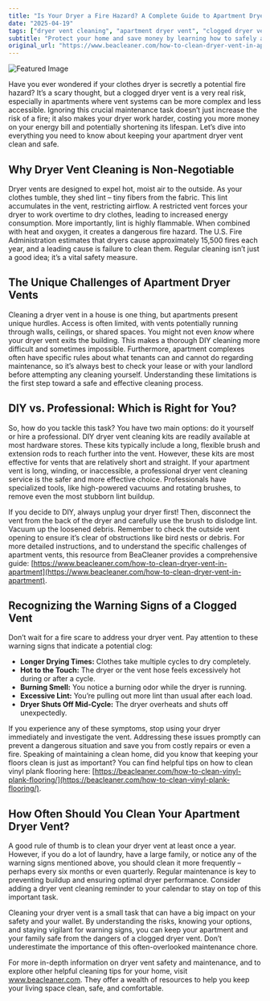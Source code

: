 ```yaml
---
title: "Is Your Dryer a Fire Hazard? A Complete Guide to Apartment Dryer Vent Cleaning"
date: "2025-04-19"
tags: ["dryer vent cleaning", "apartment dryer vent", "clogged dryer vent", "dryer safety", "lint removal", "dryer maintenance", "fire prevention"]
subtitle: "Protect your home and save money by learning how to safely and effectively clean your dryer vent, even in a rental."
original_url: "https://www.beacleaner.com/how-to-clean-dryer-vent-in-apartment"
---
```




![Featured Image](https://res.cloudinary.com/dnm0udlvz/image/upload/v1745051037/article_image_66_tryymz.jpg)

Have you ever wondered if your clothes dryer is secretly a potential fire hazard? It’s a scary thought, but a clogged dryer vent is a very real risk, especially in apartments where vent systems can be more complex and less accessible. Ignoring this crucial maintenance task doesn’t just increase the risk of a fire; it also makes your dryer work harder, costing you more money on your energy bill and potentially shortening its lifespan. Let’s dive into everything you need to know about keeping your apartment dryer vent clean and safe.

## Why Dryer Vent Cleaning is Non-Negotiable

Dryer vents are designed to expel hot, moist air to the outside. As your clothes tumble, they shed lint – tiny fibers from the fabric. This lint accumulates in the vent, restricting airflow. A restricted vent forces your dryer to work overtime to dry clothes, leading to increased energy consumption. More importantly, lint is highly flammable. When combined with heat and oxygen, it creates a dangerous fire hazard. The U.S. Fire Administration estimates that dryers cause approximately 15,500 fires each year, and a leading cause is failure to clean them. Regular cleaning isn’t just a good idea; it’s a vital safety measure. 

## The Unique Challenges of Apartment Dryer Vents

Cleaning a dryer vent in a house is one thing, but apartments present unique hurdles. Access is often limited, with vents potentially running through walls, ceilings, or shared spaces. You might not even *know* where your dryer vent exits the building. This makes a thorough DIY cleaning more difficult and sometimes impossible.  Furthermore, apartment complexes often have specific rules about what tenants can and cannot do regarding maintenance, so it’s always best to check your lease or with your landlord before attempting any cleaning yourself.  Understanding these limitations is the first step toward a safe and effective cleaning process.

## DIY vs. Professional: Which is Right for You?

So, how do you tackle this task? You have two main options: do it yourself or hire a professional. DIY dryer vent cleaning kits are readily available at most hardware stores. These kits typically include a long, flexible brush and extension rods to reach further into the vent. However, these kits are most effective for vents that are relatively short and straight. If your apartment vent is long, winding, or inaccessible, a professional dryer vent cleaning service is the safer and more effective choice.  Professionals have specialized tools, like high-powered vacuums and rotating brushes, to remove even the most stubborn lint buildup. 

If you decide to DIY, always unplug your dryer first! Then, disconnect the vent from the back of the dryer and carefully use the brush to dislodge lint. Vacuum up the loosened debris.  Remember to check the outside vent opening to ensure it’s clear of obstructions like bird nests or debris.  For more detailed instructions, and to understand the specific challenges of apartment vents, this resource from BeaCleaner provides a comprehensive guide: [https://www.beacleaner.com/how-to-clean-dryer-vent-in-apartment](https://www.beacleaner.com/how-to-clean-dryer-vent-in-apartment).

## Recognizing the Warning Signs of a Clogged Vent

Don’t wait for a fire scare to address your dryer vent. Pay attention to these warning signs that indicate a potential clog:

*   **Longer Drying Times:** Clothes take multiple cycles to dry completely.
*   **Hot to the Touch:** The dryer or the vent hose feels excessively hot during or after a cycle.
*   **Burning Smell:** You notice a burning odor while the dryer is running.
*   **Excessive Lint:** You’re pulling out more lint than usual after each load.
*   **Dryer Shuts Off Mid-Cycle:** The dryer overheats and shuts off unexpectedly.

If you experience any of these symptoms, stop using your dryer immediately and investigate the vent.  Addressing these issues promptly can prevent a dangerous situation and save you from costly repairs or even a fire.  Speaking of maintaining a clean home, did you know that keeping your floors clean is just as important?  You can find helpful tips on how to clean vinyl plank flooring here: [https://beacleaner.com/how-to-clean-vinyl-plank-flooring/](https://beacleaner.com/how-to-clean-vinyl-plank-flooring/).

## How Often Should You Clean Your Apartment Dryer Vent?

A good rule of thumb is to clean your dryer vent at least once a year. However, if you do a lot of laundry, have a large family, or notice any of the warning signs mentioned above, you should clean it more frequently – perhaps every six months or even quarterly.  Regular maintenance is key to preventing buildup and ensuring optimal dryer performance.  Consider adding a dryer vent cleaning reminder to your calendar to stay on top of this important task.  



Cleaning your dryer vent is a small task that can have a big impact on your safety and your wallet. By understanding the risks, knowing your options, and staying vigilant for warning signs, you can keep your apartment and your family safe from the dangers of a clogged dryer vent. Don’t underestimate the importance of this often-overlooked maintenance chore. 

For more in-depth information on dryer vent safety and maintenance, and to explore other helpful cleaning tips for your home, visit www.beacleaner.com. They offer a wealth of resources to help you keep your living space clean, safe, and comfortable.
